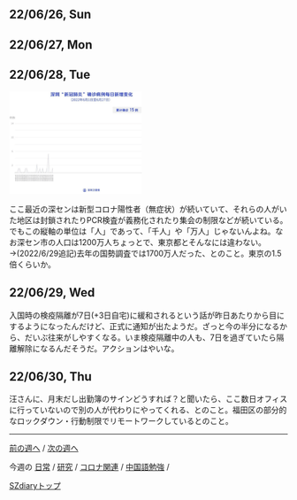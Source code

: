 ## 22/06/26, Sun


## 22/06/27, Mon


## 22/06/28, Tue

<img src="https://github.com/akita11/SZdiary/blob/main/diary/photo/2022-06-28_13.19.37.png" width="240px">

ここ最近の深センは新型コロナ陽性者（無症状）が続いていて、それらの人がいた地区は封鎖されたりPCR検査が義務化されたり集会の制限などが続いている。でもこの縦軸の単位は「人」であって、「千人」や「万人」じゃないんよね。なお深セン市の人口は1200万人ちょっとで、東京都とそんなには違わない。→(2022/6/29追記)去年の国勢調査では1700万人だった、とのこと。東京の1.5倍くらいか。


## 22/06/29, Wed

入国時の検疫隔離が7日(+3日自宅)に緩和されるという話が昨日あたりから目にするようになったんだけど、正式に通知が出たようだ。ざっと今の半分になるから、だいぶ往来がしやすくなる。いま検疫隔離中の人も、7日を過ぎていたら隔離解除になるんだそうだ。アクションはやいな。


## 22/06/30, Thu

汪さんに、月末だし出勤簿のサインどうすれば？と聞いたら、ここ数日オフィスに行っていないので別の人が代わりにやってくれる、とのこと。福田区の部分的なロックダウン・行動制限でリモートワークしているとのこと。


***

[前の週へ](2206-3.md) /
[次の週へ](2207-1.md)

今週の
[日常](../diary/2206-4.md) /
[研究](../research/2206-4.md) /
[コロナ関連](../covid19/2206-4.md) / 
[中国語勉強](../chinese/2206-4.md) / 

[SZdiaryトップ](../../README.md)
